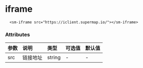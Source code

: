 # iframe

```vue
  <sm-iframe src="https://iclient.supermap.io/"></sm-iframe>
```

### Attributes

| 参数     | 说明          | 类型   | 可选值 | 默认值 |
| :------- | :------------ | :----- | :----- | :----- |
| src | 链接地址 | string | - | - |